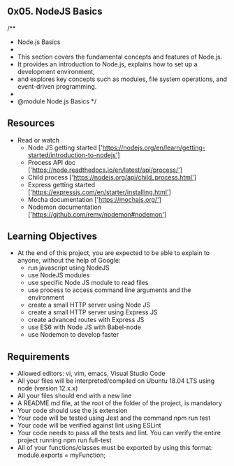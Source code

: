 ## 0x05. NodeJS Basics

/**
 * Node.js Basics
 * 
 * This section covers the fundamental concepts and features of Node.js.
 * It provides an introduction to Node.js, explains how to set up a development environment,
 * and explores key concepts such as modules, file system operations, and event-driven programming.
 * 
 * @module Node.js Basics
 */

## Resources
- Read or watch
    - Node JS getting started ['https://nodejs.org/en/learn/getting-started/introduction-to-nodejs']
    - Process API doc ['https://node.readthedocs.io/en/latest/api/process/']
    - Child process ['https://nodejs.org/api/child_process.html']
    - Express getting started ['https://expressjs.com/en/starter/installing.html']
    - Mocha documentation ['https://mochajs.org/']
    - Nodemon documentation ['https://github.com/remy/nodemon#nodemon']

## Learning Objectives
- At the end of this project, you are expected to be able to explain to anyone, without the help of Google:
    - run javascript using NodeJS
    - use NodeJS modules
    - use specific Node JS module to read files
    - use process to access command line arguments and the environment
    - create a small HTTP server using Node JS
    - create a small HTTP server using Express JS
    - create advanced routes with Express JS
    - use ES6 with Node JS with Babel-node
    - use Nodemon to develop faster


## Requirements
- Allowed editors: vi, vim, emacs, Visual Studio Code
- All your files will be interpreted/compiled on Ubuntu 18.04 LTS using node (version 12.x.x)
- All your files should end with a new line
- A README.md file, at the root of the folder of the project, is mandatory
- Your code should use the js extension
- Your code will be tested using Jest and the command npm run test
- Your code will be verified against lint using ESLint
- Your code needs to pass all the tests and lint. You can verify the entire project running npm run full-test
- All of your functions/classes must be exported by using this format: module.exports = myFunction;
